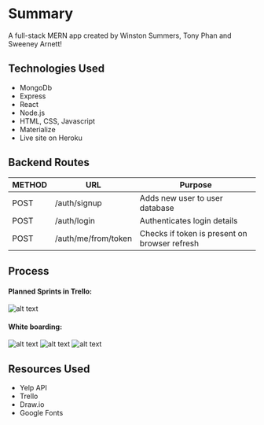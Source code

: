 # Summary
A full-stack MERN app created by Winston Summers, Tony Phan and Sweeney Arnett!

## Technologies Used
* MongoDb
* Express
* React
* Node.js
* HTML, CSS, Javascript
* Materialize
* Live site on Heroku

## Backend Routes
METHOD | URL | Purpose
--- | --- | ---
POST | /auth/signup | Adds new user to user database
POST | /auth/login | Authenticates login details
POST | /auth/me/from/token | Checks if token is present on browser refresh

## Process
#### Planned Sprints in Trello:
![alt text](https://i.imgur.com/xOBzW99l.png)
#### White boarding:
![alt text](https://i.imgur.com/VM5v76jl.png)
![alt text](https://i.imgur.com/HA1nE8Sl.png)
![alt text](https://i.imgur.com/zLla9Tal.png)

## Resources Used
* Yelp API
* Trello
* Draw.io
* Google Fonts
